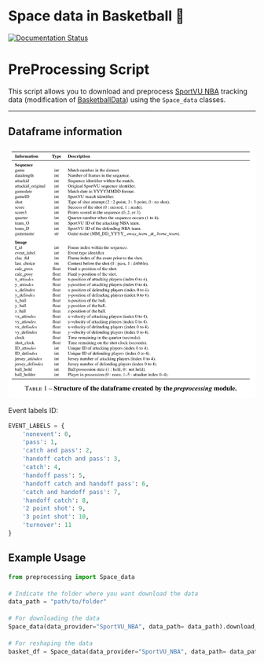 # Space data in Basketball 🏀
[![Documentation Status](https://readthedocs.org/projects/openstarlab/badge/?version=latest)](https://openstarlab.readthedocs.io/en/latest/Pre_Processing/Sports/index.html)

# PreProcessing Script

This script allows you to download and preprocess [SportVU NBA](https://drive.google.com/drive/folders/1mJaYJ7xJ95XoBD0LJXhIInSNp_Y_c-pq) tracking data (modification of [BasketballData](https://github.com/rajshah4/BasketballData)) using the `Space_data` classes.

---
## Dataframe information
![Dataframe strucuture](dataframe_prepro.jpg)

Event labels ID:
```python
EVENT_LABELS = {
    'nonevent': 0,
    'pass': 1,
    'catch and pass': 2,
    'handoff catch and pass': 3,
    'catch': 4,
    'handoff pass': 5,
    'handoff catch and handoff pass': 6,
    'catch and handoff pass': 7,
    'handoff catch': 8,
    '2 point shot': 9,
    '3 point shot': 10,
    'turnover': 11
}
```

## Example Usage

```python
from preprocessing import Space_data

# Indicate the folder where you want download the data
data_path = "path/to/folder"

# For downloading the data
Space_data(data_provider="SportVU_NBA", data_path= data_path).download_data()

# For reshaping the data
basket_df = Space_data(data_provider="SportVU_NBA", data_path= data_path).preprocessing(nb_process_game = 4)
```
